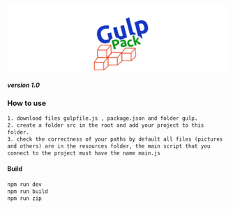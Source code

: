 ![img](https://raw.githubusercontent.com/papchenko/gulp-pack/418efb1971e068e3955fcd06387d67e60765c233/gulp-logo.svg)
##### version 1.0

### How to use
```
1. download files gulpfile.js , package.json and folder gulp.
2. create a folder src in the root and add your project to this folder.
3. check the correctness of your paths by default all files (pictures and others) are in the resources folder, the main script that you connect to the project must have the name main.js
```

#### Build
```
npm run dev
npm run build
npm run zip
```



